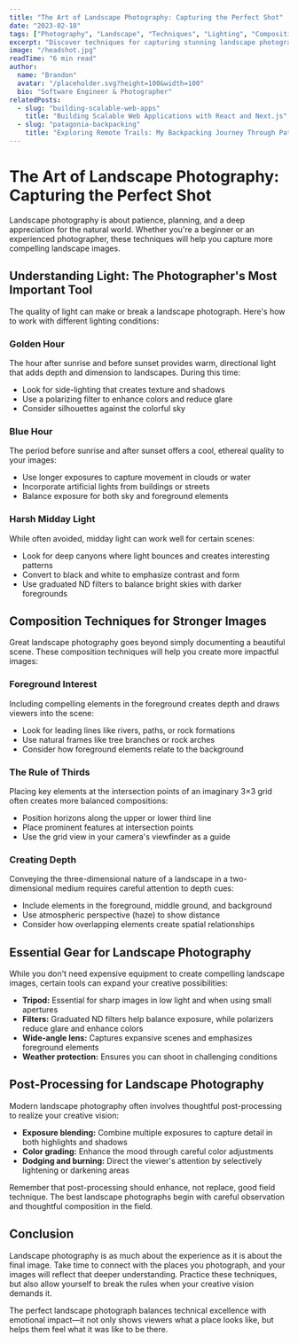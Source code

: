 ```yaml
---
title: "The Art of Landscape Photography: Capturing the Perfect Shot"
date: "2023-02-18"
tags: ["Photography", "Landscape", "Techniques", "Lighting", "Composition"]
excerpt: "Discover techniques for capturing stunning landscape photographs in any lighting condition."
image: "/headshot.jpg"
readTime: "6 min read"
author:
  name: "Brandon"
  avatar: "/placeholder.svg?height=100&width=100"
  bio: "Software Engineer & Photographer"
relatedPosts:
  - slug: "building-scalable-web-apps"
    title: "Building Scalable Web Applications with React and Next.js"
  - slug: "patagonia-backpacking"
    title: "Exploring Remote Trails: My Backpacking Journey Through Patagonia"
---
```


# The Art of Landscape Photography: Capturing the Perfect Shot

Landscape photography is about patience, planning, and a deep appreciation for the natural world. Whether you're a beginner or an experienced photographer, these techniques will help you capture more compelling landscape images.

## Understanding Light: The Photographer's Most Important Tool

The quality of light can make or break a landscape photograph. Here's how to work with different lighting conditions:

### Golden Hour

The hour after sunrise and before sunset provides warm, directional light that adds depth and dimension to landscapes. During this time:

- Look for side-lighting that creates texture and shadows
- Use a polarizing filter to enhance colors and reduce glare
- Consider silhouettes against the colorful sky

### Blue Hour

The period before sunrise and after sunset offers a cool, ethereal quality to your images:

- Use longer exposures to capture movement in clouds or water
- Incorporate artificial lights from buildings or streets
- Balance exposure for both sky and foreground elements

### Harsh Midday Light

While often avoided, midday light can work well for certain scenes:

- Look for deep canyons where light bounces and creates interesting patterns
- Convert to black and white to emphasize contrast and form
- Use graduated ND filters to balance bright skies with darker foregrounds

## Composition Techniques for Stronger Images

Great landscape photography goes beyond simply documenting a beautiful scene. These composition techniques will help you create more impactful images:

### Foreground Interest

Including compelling elements in the foreground creates depth and draws viewers into the scene:

- Look for leading lines like rivers, paths, or rock formations
- Use natural frames like tree branches or rock arches
- Consider how foreground elements relate to the background

### The Rule of Thirds

Placing key elements at the intersection points of an imaginary 3×3 grid often creates more balanced compositions:

- Position horizons along the upper or lower third line
- Place prominent features at intersection points
- Use the grid view in your camera's viewfinder as a guide

### Creating Depth

Conveying the three-dimensional nature of a landscape in a two-dimensional medium requires careful attention to depth cues:

- Include elements in the foreground, middle ground, and background
- Use atmospheric perspective (haze) to show distance
- Consider how overlapping elements create spatial relationships

## Essential Gear for Landscape Photography

While you don't need expensive equipment to create compelling landscape images, certain tools can expand your creative possibilities:

- **Tripod:** Essential for sharp images in low light and when using small apertures
- **Filters:** Graduated ND filters help balance exposure, while polarizers reduce glare and enhance colors
- **Wide-angle lens:** Captures expansive scenes and emphasizes foreground elements
- **Weather protection:** Ensures you can shoot in challenging conditions

## Post-Processing for Landscape Photography

Modern landscape photography often involves thoughtful post-processing to realize your creative vision:

- **Exposure blending:** Combine multiple exposures to capture detail in both highlights and shadows
- **Color grading:** Enhance the mood through careful color adjustments
- **Dodging and burning:** Direct the viewer's attention by selectively lightening or darkening areas

Remember that post-processing should enhance, not replace, good field technique. The best landscape photographs begin with careful observation and thoughtful composition in the field.

## Conclusion

Landscape photography is as much about the experience as it is about the final image. Take time to connect with the places you photograph, and your images will reflect that deeper understanding. Practice these techniques, but also allow yourself to break the rules when your creative vision demands it.

The perfect landscape photograph balances technical excellence with emotional impact—it not only shows viewers what a place looks like, but helps them feel what it was like to be there.
